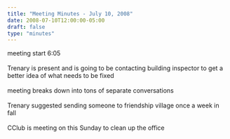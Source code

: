 ```yaml
---
title: "Meeting Minutes - July 10, 2008"
date: 2008-07-10T12:00:00-05:00
draft: false
type: "minutes"
---
```


meeting start 6:05<br />
<br />
Trenary is present and is going to be contacting building inspector to get a better idea of what needs to be fixed<br />
<br />
meeting breaks down into tons of separate conversations<br />
<br />
Trenary suggested sending someone to friendship village once a week in fall<br />
<br />
CClub is meeting on this Sunday to clean up the office<br />
<br />
<br />
<br />
